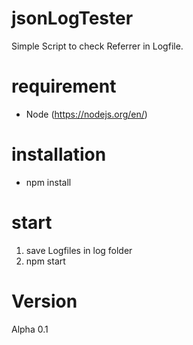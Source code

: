 # jsonLogTester

Simple Script to check Referrer in Logfile.

# requirement
- Node (https://nodejs.org/en/)

# installation
- npm install

# start
1. save Logfiles in log folder
2. npm start

# Version
Alpha 0.1
